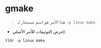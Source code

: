 # gmake

> هذا الأمر هو اسم مستعار لـ `-p linux make`.

- إعرض التوثيقات للأمر الأصلي:

`tldr -p linux make`
